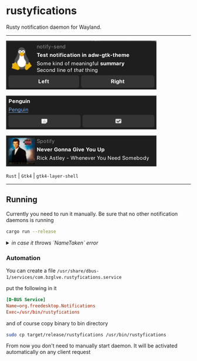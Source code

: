 # rustyfications

Rusty notification daemon for Wayland.

---
![screenshot](assets/screenshot.png)

![screenshot-icons-hyprlink](assets/penguin.png)

![rickroll](assets/rickroll.png)

`Rust` | `Gtk4` | `gtk4-layer-shell`

---

## Running

Currently you need to run it manually. Be sure that no other notification daemons is running

```bash
cargo run --release
```

<details>
<summary><i style="display:inline-block">in case it throws `NameTaken` error</i></summary>

```bash
# check what other notification daemon is running
# example output
# org.freedesktop.Notifications                          432884 DAEMONNAME            USERNAME :1.6094       user@1000.service -       -
busctl --user list | grep org.freedesktop.Notifications

# kill it
killall DAEMONNAME
```

</details>

### Automation

You can create a file `/usr/share/dbus-1/services/com.bzglve.rustyfications.service`

put the following in it

```conf
[D-BUS Service]
Name=org.freedesktop.Notifications
Exec=/usr/bin/rustyfications
```

and of course copy binary to bin directory

```bash
sudo cp target/release/rustyfications /usr/bin/rustyfications
```

From now you don't need to manually start daemon. It will be activated automatically on any client request
